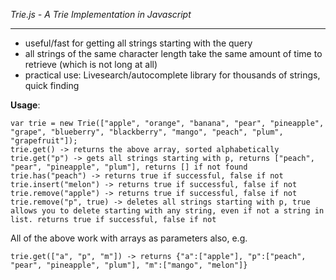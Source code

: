
*Trie.js - A Trie Implementation in Javascript*
_______________________________________________


- useful/fast for getting all strings starting with the query
- all strings of the same character length take the same amount of time to retrieve (which is not long at all)
- practical use: Livesearch/autocomplete library for thousands of strings, quick finding


**Usage**:

    var trie = new Trie(["apple", "orange", "banana", "pear", "pineapple", "grape", "blueberry", "blackberry", "mango", "peach", "plum", "grapefruit"]);
    trie.get() -> returns the above array, sorted alphabetically
    trie.get("p") -> gets all strings starting with p, returns ["peach", "pear", "pineapple", "plum"], returns [] if not found
    trie.has("peach") -> returns true if successful, false if not
    trie.insert("melon") -> returns true if successful, false if not
    trie.remove("apple") -> returns true if successful, false if not
    trie.remove("p", true) -> deletes all strings starting with p, true allows you to delete starting with any string, even if not a string in list. returns true if successful, false if not

All of the above work with arrays as parameters also, e.g. 
    
    trie.get(["a", "p", "m"]) -> returns {"a":["apple"], "p":["peach", "pear", "pineapple", "plum"], "m":["mango", "melon"]}

